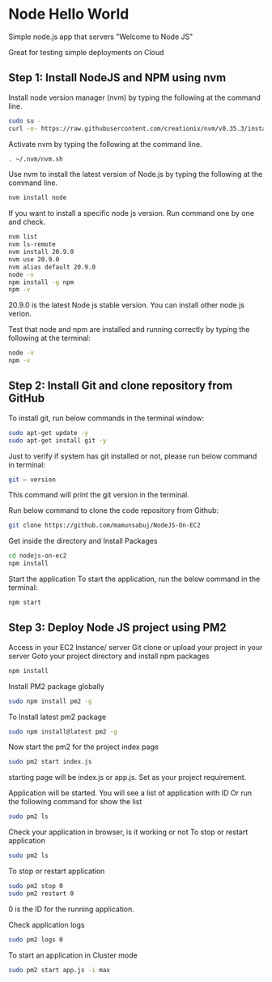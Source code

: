 # Node Hello World

Simple node.js app that servers "Welcome to Node JS"

Great for testing simple deployments on Cloud

## Step 1: Install NodeJS and NPM using nvm

Install node version manager (nvm) by typing the following at the command line.

```bash
sudo su -
curl -o- https://raw.githubusercontent.com/creationix/nvm/v0.35.3/install.sh | bash
```

Activate nvm by typing the following at the command line.

```bash
. ~/.nvm/nvm.sh
```

Use nvm to install the latest version of Node.js by typing the following at the command line.

```bash
nvm install node
```

If you want to install a specific node js version. Run command one by one and check.

```bash
nvm list
nvm ls-remote
nvm install 20.9.0
nvm use 20.9.0
nvm alias default 20.9.0
node -v
npm install -g npm
npm -v
```

20.9.0 is the latest Node js stable version. You can install other node js verion.

Test that node and npm are installed and running correctly by typing the following at the terminal:

```bash
node -v
npm -v
```

## Step 2: Install Git and clone repository from GitHub

To install git, run below commands in the terminal window:

```bash
sudo apt-get update -y
sudo apt-get install git -y
```

Just to verify if system has git installed or not, please run below command in terminal:

```bash
git — version
```

This command will print the git version in the terminal.

Run below command to clone the code repository from Github:

```bash
git clone https://github.com/mamunsabuj/NodeJS-On-EC2
```

Get inside the directory and Install Packages

```bash
cd nodejs-on-ec2
npm install
```

Start the application
To start the application, run the below command in the terminal:

```bash
npm start
```

## Step 3: Deploy Node JS project using PM2

Access in your EC2 Instance/ server
Git clone or upload your project in your server
Goto your project directory and install npm packages

```bash
npm install
```

Install PM2 package globally

```bash
sudo npm install pm2 -g
```

To Install latest pm2 package

```bash
sudo npm install@latest pm2 -g
```

Now start the pm2 for the project index page

```bash
sudo pm2 start index.js
```

starting page will be index.js or app.js. Set as your project requirement.

Application will be started. You will see a list of application with ID
Or run the following command for show the list

```bash
sudo pm2 ls
```

Check your application in browser, is it working or not
To stop or restart application

```bash
sudo pm2 ls
```

To stop or restart application

```bash
sudo pm2 stop 0
sudo pm2 restart 0
```

0 is the ID for the running application.

Check application logs

```bash
sudo pm2 logs 0
```

To start an application in Cluster mode

```bash
sudo pm2 start app.js -i max
```
